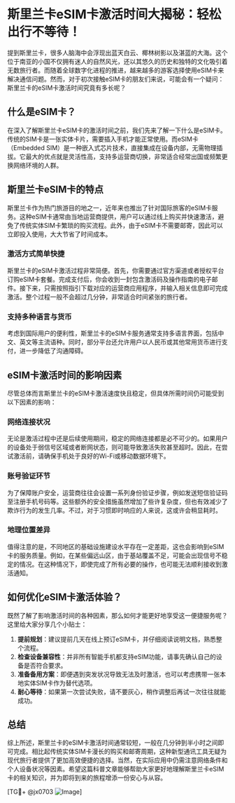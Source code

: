 # 斯里兰卡eSIM卡激活时间大揭秘：轻松出行不等待！

提到斯里兰卡，很多人脑海中会浮现出蓝天白云、椰林树影以及湛蓝的大海。这个位于南亚的小国不仅拥有迷人的自然风光，还以其悠久的历史和独特的文化吸引着无数旅行者。而随着全球数字化进程的推进，越来越多的游客选择使用eSIM卡来解决通信问题。然而，对于初次接触eSIM卡的朋友们来说，可能会有一个疑问：斯里兰卡的eSIM卡激活时间究竟有多长呢？

## 什么是eSIM卡？

在深入了解斯里兰卡eSIM卡的激活时间之前，我们先来了解一下什么是eSIM卡。传统的SIM卡是一张实体卡片，需要插入手机才能正常使用。而eSIM卡（Embedded SIM）是一种嵌入式芯片技术，直接集成在设备内部，无需物理插拔。它最大的优点就是灵活性高，支持多运营商切换，非常适合经常出国或频繁更换网络环境的人群。

## 斯里兰卡eSIM卡的特点

斯里兰卡作为热门旅游目的地之一，近年来也推出了针对国际旅客的eSIM卡服务。这种eSIM卡通常由当地运营商提供，用户可以通过线上购买并快速激活，避免了传统实体SIM卡繁琐的购买流程。此外，由于eSIM卡不需要邮寄，因此可以立即投入使用，大大节省了时间成本。

### 激活方式简单快捷

斯里兰卡的eSIM卡激活过程非常简便。首先，你需要通过官方渠道或者授权平台订购eSIM卡套餐。完成支付后，你会收到一封包含激活码及操作指南的电子邮件。接下来，只需按照指引下载对应的运营商应用程序，并输入相关信息即可完成激活。整个过程一般不会超过几分钟，非常适合时间紧张的旅行者。

### 支持多种语言与货币

考虑到国际用户的便利性，斯里兰卡的eSIM卡服务通常支持多语言界面，包括中文、英文等主流语种。同时，部分平台还允许用户以人民币或其他常用货币进行支付，进一步降低了沟通障碍。

## eSIM卡激活时间的影响因素

尽管总体而言斯里兰卡的eSIM卡激活速度快且稳定，但具体所需时间仍可能受到以下因素的影响：

### 网络连接状况

无论是激活过程中还是后续使用期间，稳定的网络连接都是必不可少的。如果用户的设备处于弱信号区域或者断网状态，则可能导致激活失败甚至超时。因此，在尝试激活前，请确保手机处于良好的Wi-Fi或移动数据环境下。

### 账号验证环节

为了保障账户安全，运营商往往会设置一系列身份验证步骤，例如发送短信验证码至注册手机号码等。这些额外的安全措施虽然增加了些许复杂度，但也有效减少了欺诈行为的发生几率。不过，对于习惯即时响应的人来说，这或许会稍显耗时。

### 地理位置差异

值得注意的是，不同地区的基础设施建设水平存在一定差距，这也会影响到eSIM卡的服务质量。例如，在某些偏远山区，由于基站覆盖不足，可能会出现信号不稳定的情况。在这种情况下，即使完成了所有必要的操作，也可能无法顺利接收到激活通知。

## 如何优化eSIM卡激活体验？

既然了解了影响激活时间的各种因素，那么如何才能更好地享受这一便捷服务呢？这里给大家分享几个小贴士：

1. **提前规划**：建议提前几天在线上预订eSIM卡，并仔细阅读说明文档，熟悉整个流程。
2. **检查设备兼容性**：并非所有智能手机都支持eSIM功能，请事先确认自己的设备是否符合要求。
3. **准备备用方案**：即便遇到突发状况导致无法及时激活，也可以考虑携带一张本地实体SIM卡作为替代选项。
4. **耐心等待**：如果第一次尝试失败，请不要灰心，稍作调整后再试一次往往就能成功。

## 总结

综上所述，斯里兰卡的eSIM卡激活时间通常较短，一般在几分钟到半小时之间即可完成。相比起传统实体SIM卡漫长的购买和邮寄周期，这种新型通讯工具无疑为现代旅行者提供了更加高效便捷的选择。当然，在实际应用中仍需注意网络条件和个人设备状况等因素。希望这篇科普文章能够帮助大家更好地理解斯里兰卡eSIM卡的相关知识，并为即将到来的旅程增添一份安心与从容。

[TG💪+ @jx0703 ![Image](https://github.com/user-attachments/assets/dbca1d08-cadb-493c-b0ec-ad6f7a83f270)]